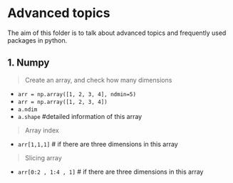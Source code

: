 # Advanced topics

The aim of this folder is to talk about advanced topics and frequently used packages in python. 

## **1. Numpy**
> Create an array, and check how many dimensions
- `arr = np.array([1, 2, 3, 4], ndmin=5)`
- `arr = np.array([1, 2, 3, 4])`
- `a.ndim`
- `a.shape` #detailed information of this array

> Array index
- `arr[1,1,1]`  # if there are three dimensions in  this array

> Slicing array
- `arr[0:2 , 1:4 , 1]`  # if there are three dimensions in  this array